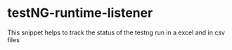 # testNG-runtime-listener
This snippet helps to track the status of the testng run in a excel and in csv files
